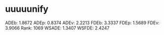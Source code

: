 # uuuuunify

ADEb: 1.8672
ADEp: 0.8374
ADEv: 2.2213
FDEb: 3.3337
FDEp: 1.5689
FDEv: 3.9066
Rank: 1069
WSADE: 1.3407
WSFDE: 2.4247
